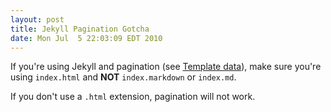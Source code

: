 ```yaml
---
layout: post
title: Jekyll Pagination Gotcha
date: Mon Jul  5 22:03:09 EDT 2010
---
```


If you're using Jekyll and pagination (see [Template data](http://wiki.github.com/mojombo/jekyll/template-data)),
make sure you're using `index.html` and **NOT** `index.markdown` or `index.md`.

If you don't use a `.html` extension, pagination will not work.
